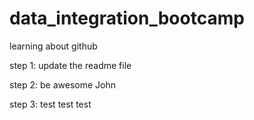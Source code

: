 # data_integration_bootcamp
learning about github

step 1: update the readme file

step 2: be awesome John

step 3: test test test
